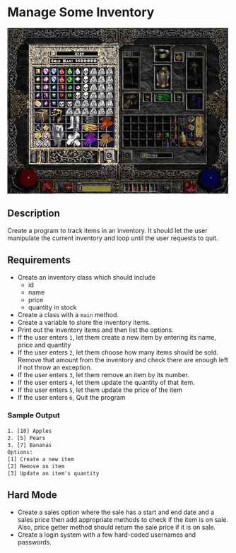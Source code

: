 # Manage Some Inventory

![screenshot](screenshot.jpg)

## Description

Create a program to track items in an inventory. It should let the user manipulate the current inventory and loop until the user requests to quit. 

## Requirements

* Create an inventory class which should include
	* id
	* name
	* price
	* quantity in stock
* Create a class with a `main` method.
* Create a variable to store the inventory items.
* Print out the inventory items and then list the options.
* If the user enters `1`, let them create a new item by entering its name, price and quantity
* If the user enters `2`, let them choose how many items should be sold. Remove that amount from the inventory and check there are enough left if not throw an exception.
* If the user enters `3`, let them remove an item by its number.
* If the user enters `4`, let them update the quantity of that item.
* If the user enters `5`, let them update the price of the item
* If the user enters `6`, Quit the program

### Sample Output

```
1. [10] Apples
2. [5] Pears
3. [7] Bananas
Options:
[1] Create a new item
[2] Remove an item
[3] Update an item's quantity
```

## Hard Mode
* Create a sales option where the sale has a start and end date and a sales price then add appropriate methods to check if the item is on sale.  Also, price getter method should return the sale price if it is on sale.
* Create a login system with a few hard-coded usernames and passwords.
